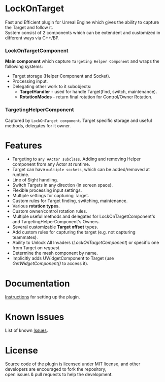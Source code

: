 # LockOnTarget
Fast and Efficient plugin for Unreal Engine which gives the ability to capture the Target and follow it.  \
System consist of 2 components which can be extendent and customized in different ways via C++/BP.

### **LockOnTargetComponent**
**Main component** which capture `Targeting Helper Component` and wraps the following systems:
  * Target storage (Helper Component and Socket).
  * Processing input.
  * Delegating other work to it subobjects:
    * **TargetHandler** - used for handle Target(find, switch, maintenance).
    * **RotationModes** - return final rotation for Control/Owner Rotation.

### **TargetingHelperComponent**
Captured by `LockOnTarget component`. Target specific storage and useful methods, delegates for it owner.

# Features

 * Targeting to `any AActor subclass`. Adding and removing Helper component from any Actor at runtime.
 * Target can have `multiple sockets`, which can be added/removed at runtime.
 * Line of Sight handling.
 * Switch Targets in any direction (in screen space).
 * Flexible processing input settings.
 * Multiple settings for capturing Target.
 * Custom rules for Target finding, switching, maintenance.
 * Various **rotation types**.
 * Custom owner/control rotation rules.
 * Multiple useful methods and delegates for LockOnTargetComponent's and TargetingHelperComponent's Owners.
 * Several customizable **Target offset** types.
 * Add custom rules for capturing the target (e.g. not capturing teammates).
 * Ability to Unlock All Invaders (*LockOnTargetComponent*) or specific one from Target on *request*.
 * Determine the mesh component by name.
 * Implicitly adds UWidgetComponent to Target (use *GetWidgetComponent()* to access it).

# Documentation
[Instructions](https://github.com/J1blCblu/LockOnTarget/wiki) for setting up the plugin.

# Known Issues
List of known [Issues](https://github.com/J1blCblu/LockOnTarget/issues).

# License
Source code of the plugin is licensed under MIT license, and other developers are encouraged to fork the repository,  \
open issues & pull requests to help the development.
